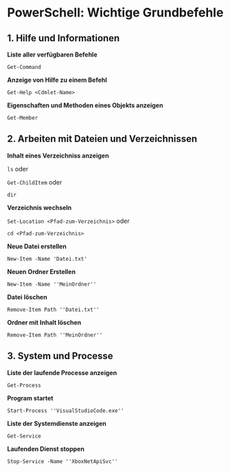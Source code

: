 # **PowerSchell: Wichtige Grundbefehle**

## **1. Hilfe und Informationen**

**Liste aller verfügbaren Befehle**

`Get-Command`

**Anzeige von Hilfe zu einem Befehl**

`Get-Help <Cdmlet-Name>`

**Eigenschaften und Methoden eines Objekts anzeigen** 

`Get-Member`

## **2. Arbeiten mit Dateien und Verzeichnissen**

**Inhalt eines Verzeichniss anzeigen**

`ls` oder

`Get-ChildItem` oder

`dir`

**Verzeichnis wechseln**

`Set-Location <Pfad-zum-Verzeichnis>` oder

`cd <Pfad-zum-Verzeichnis>`

**Neue Datei erstellen**

`New-Item -Name 'Datei.txt'`

**Neuen Ordner Erstellen**

`New-Item -Name ''MeinOrdner''`

**Datei löschen**  

`Remove-Item Path ''Datei.txt''`

**Ordner mit Inhalt löschen**

`Remove-Item Path ''MeinOrdner''`


## **3. System und Processe**

**Liste der laufende Processe anzeigen**

`Get-Process`

**Program startet**

`Start-Process ''VisualStudioCode.exe''`

**Liste der Systemdienste anzeigen**

`Get-Service`

**Laufenden Dienst stoppen**

`Stop-Service -Name ''XboxNetApiSvc''`

